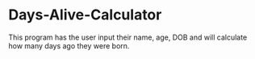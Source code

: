 # Days-Alive-Calculator
This program has the user input their name, age, DOB and will calculate how many days ago they were born.
